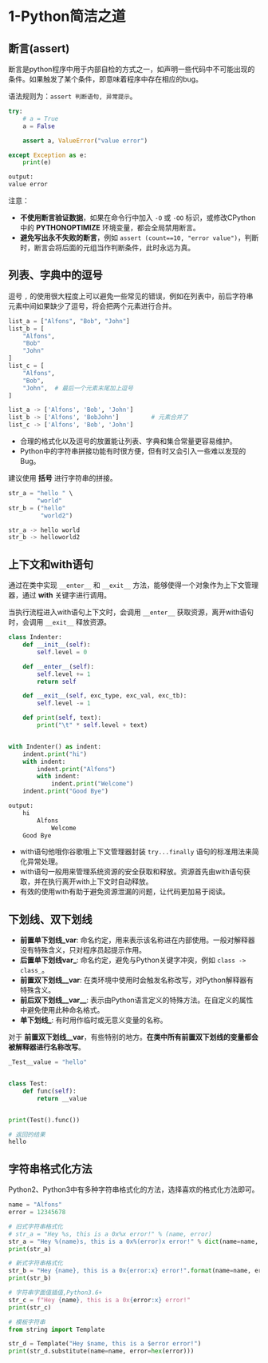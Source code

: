 # 1-Python简洁之道

## 断言(assert)

断言是python程序中用于内部自检的方式之一，如声明一些代码中不可能出现的条件。如果触发了某个条件，即意味着程序中存在相应的bug。

语法规则为：`assert 判断语句, 异常提示`。

```python
try:
    # a = True
    a = False

    assert a, ValueError("value error")

except Exception as e:
    print(e)

output:
value error
```

注意：

- **不使用断言验证数据**，如果在命令行中加入 `-O` 或 `-OO` 标识，或修改CPython中的 **PYTHONOPTIMIZE** 环境变量，都会全局禁用断言。
- **避免写出永不失败的断言**，例如 `assert (count==10, "error value")`，判断时，断言会将后面的元组当作判断条件，此时永远为真。

## 列表、字典中的逗号

逗号 `,` 的使用很大程度上可以避免一些常见的错误，例如在列表中，前后字符串元素中间如果缺少了逗号，将会把两个元素进行合并。

```python
list_a = ["Alfons", "Bob", "John"]
list_b = [
    "Alfons",
    "Bob"
    "John"
]
list_c = [
    "Alfons",
    "Bob",
    "John",  # 最后一个元素末尾加上逗号
]

list_a -> ['Alfons', 'Bob', 'John']
list_b -> ['Alfons', 'BobJohn']         # 元素合并了
list_c -> ['Alfons', 'Bob', 'John']
```

- 合理的格式化以及逗号的放置能让列表、字典和集合常量更容易维护。
- Python中的字符串拼接功能有时很方便，但有时又会引入一些难以发现的Bug。

建议使用 **括号** 进行字符串的拼接。

```python
str_a = "hello " \
        "world"
str_b = ("hello"
         "world2")

str_a -> hello world
str_b -> helloworld2
```

## 上下文和with语句

通过在类中实现 `__enter__` 和 `__exit__` 方法，能够使得一个对象作为上下文管理器，通过 **with** 关键字进行调用。

当执行流程进入with语句上下文时，会调用 `__enter__` 获取资源，离开with语句时，会调用 `__exit__` 释放资源。

```python
class Indenter:
    def __init__(self):
        self.level = 0

    def __enter__(self):
        self.level += 1
        return self

    def __exit__(self, exc_type, exc_val, exc_tb):
        self.level -= 1

    def print(self, text):
        print("\t" * self.level + text)


with Indenter() as indent:
    indent.print("hi")
    with indent:
        indent.print("Alfons")
        with indent:
            indent.print("Welcome")
    indent.print("Good Bye")

output:
	hi
		Alfons
			Welcome
	Good Bye
```

- with语句他哦你谷歌哦上下文管理器封装 `try...finally` 语句的标准用法来简化异常处理。
- with语句一般用来管理系统资源的安全获取和释放。资源首先由with语句获取，并在执行离开with上下文时自动释放。
- 有效的使用with有助于避免资源泄漏的问题，让代码更加易于阅读。

## 下划线、双下划线

- **前置单下划线_var**: 命名约定，用来表示该名称进在内部使用。一般对解释器没有特殊含义，只对程序员起提示作用。
- **后置单下划线var_**: 命名约定，避免与Python关键字冲突，例如 `class -> class_`。
- **前置双下划线__var**: 在类环境中使用时会触发名称改写，对Python解释器有特殊含义。
- **前后双下划线__var__**: 表示由Python语言定义的特殊方法。在自定义的属性中避免使用此种命名格式。
- **单下划线_**: 有时用作临时或无意义变量的名称。

对于 **前置双下划线__var**，有些特别的地方。**在类中所有前置双下划线的变量都会被解释器进行名称改写**。

```python
_Test__value = "hello"


class Test:
    def func(self):
        return __value


print(Test().func())

# 返回的结果
hello
```

## 字符串格式化方法

Python2、Python3中有多种字符串格式化的方法，选择喜欢的格式化方法即可。

```python
name = "Alfons"
error = 12345678

# 旧式字符串格式化
# str_a = "Hey %s, this is a 0x%x error!" % (name, error)
str_a = "Hey %(name)s, this is a 0x%(error)x error!" % dict(name=name, error=error)
print(str_a)

# 新式字符串格式化
str_b = "Hey {name}, this is a 0x{error:x} error!".format(name=name, error=error)
print(str_b)

# 字符串字面值插值,Python3.6+
str_c = f"Hey {name}, this is a 0x{error:x} error!"
print(str_c)

# 模板字符串
from string import Template

str_d = Template("Hey $name, this is a $error error!")
print(str_d.substitute(name=name, error=hex(error)))
```
